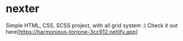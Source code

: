 # nexter
Simple HTML, CSS, SCSS project, with all grid system :)
Check it out here[https://harmonious-torrone-3cc912.netlify.app]
